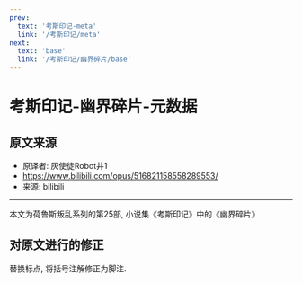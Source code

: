 ```yaml
---
prev:
  text: '考斯印记-meta'
  link: '/考斯印记/meta'
next:
  text: 'base'
  link: '/考斯印记/幽界碎片/base'
---
```


# 考斯印记-幽界碎片-元数据

## 原文来源

+ 原译者: 灰使徒Robot井1
+ <https://www.bilibili.com/opus/516821158558289553/>
+ 来源: bilibili

--------

本文为荷鲁斯叛乱系列的第25部, 小说集《考斯印记》中的《幽界碎片》

## 对原文进行的修正

替换标点, 将括号注解修正为脚注.
